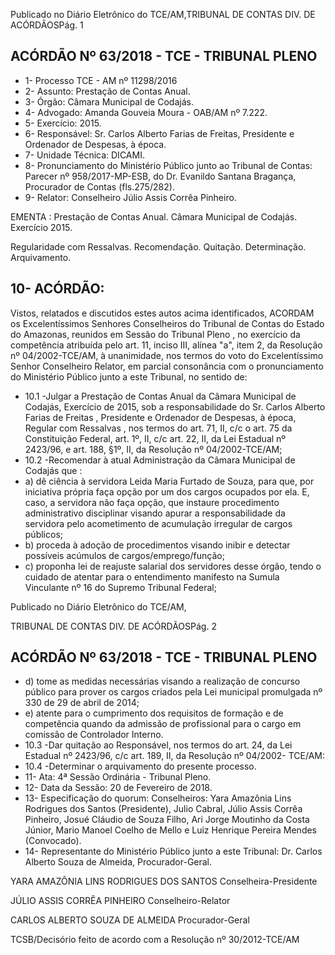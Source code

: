 Publicado  no  Diário Eletrônico do TCE/AM,TRIBUNAL DE CONTAS DIV. DE  ACÓRDÃOSPág. 1

## ACÓRDÃO Nº 63/2018 - TCE - TRIBUNAL PLENO

- 1- Processo TCE - AM nº 11298/2016
- 2- Assunto: Prestação de Contas Anual.
- 3- Órgão: Câmara Municipal de Codajás.
- 4- Advogado: Amanda Gouveia Moura - OAB/AM nº 7.222.
- 5- Exercício: 2015.
- 6- Responsável: Sr. Carlos  Alberto  Farias  de  Freitas,  Presidente  e  Ordenador  de Despesas, à época.
- 7- Unidade Técnica: DICAMI.
- 8- Pronunciamento  do Ministério  Público  junto  ao Tribunal  de Contas: Parecer  nº 958/2017-MP-ESB, do Dr. Evanildo Santana Bragança, Procurador de Contas (fls.275/282).
- 9- Relator: Conselheiro Júlio Assis Corrêa Pinheiro.

EMENTA : Prestação  de  Contas  Anual. Câmara Municipal de Codajás. Exercício 2015.

Regularidade com Ressalvas. Recomendação. Quitação. Determinação. Arquivamento.

## 10-  ACÓRDÃO:

Vistos, relatados e discutidos estes autos acima identificados, ACORDAM os Excelentíssimos Senhores Conselheiros do Tribunal de Contas do Estado do Amazonas, reunidos em Sessão do Tribunal Pleno , no exercício da competência atribuída pelo art. 11, inciso III, alínea "a", item 2, da Resolução nº 04/2002-TCE/AM, à unanimidade, nos termos do voto do Excelentíssimo Senhor Conselheiro Relator, em parcial consonância com o pronunciamento do Ministério Público junto a este Tribunal, no sentido de:

- 10.1 -Julgar a Prestação de Contas Anual da Câmara Municipal de Codajás, Exercício  de  2015,  sob  a  responsabilidade  do Sr.  Carlos  Alberto Farias  de  Freitas ,  Presidente  e  Ordenador  de  Despesas,  à  época, Regular  com  Ressalvas ,  nos  termos  do  art.  71,  II,  c/c  o  art.  75  da Constituição  Federal,  art.  1º,  II,  c/c  art.  22,  II,  da  Lei  Estadual  nº 2423/96, e art. 188, §1º, II, da Resolução nº 04/2002-TCE/AM;
- 10.2 -Recomendar à atual Administração da Câmara Municipal de Codajás que :
- a) dê ciência à servidora Leida Maria Furtado de Souza, para que, por iniciativa própria faça opção por um dos cargos ocupados por ela. E, caso,  a  servidora  não  faça  opção, que  instaure  procedimento administrativo disciplinar visando apurar a responsabilidade da servidora  pelo  acometimento  de  acumulação  irregular  de  cargos públicos;
- b) proceda  à  adoção  de  procedimentos  visando  inibir  e  detectar possíveis acúmulos de cargos/emprego/função;
- c)  proponha lei de reajuste salarial dos servidores desse órgão, tendo o  cuidado  de  atentar  para  o  entendimento  manifesto  na  Sumula Vinculante nº 16 do Supremo Tribunal Federal;

Publicado  no  Diário Eletrônico do TCE/AM,

TRIBUNAL DE CONTAS DIV. DE  ACÓRDÃOSPág. 2

## ACÓRDÃO Nº 63/2018 - TCE - TRIBUNAL PLENO

- d) tome  as  medidas  necessárias  visando  a  realização  de  concurso público para prover os cargos criados pela Lei municipal promulgada nº 330 de 29 de abril de 2014;
- e) atente para o cumprimento  dos  requisitos  de  formação  e  de competência quando da admissão de profissional para o cargo em comissão de Controlador Interno.
- 10.3 -Dar quitação ao Responsável, nos termos do art. 24, da Lei Estadual nº 2423/96, c/c art. 189, II, da Resolução nº 04/2002- TCE/AM:
- 10.4 -Determinar o arquivamento do presente processo.
- 11-  Ata: 4ª Sessão Ordinária - Tribunal Pleno.
- 12-  Data da Sessão: 20 de Fevereiro de 2018.
- 13-  Especificação  do  quorum: Conselheiros: Yara  Amazônia  Lins  Rodrigues  dos Santos  (Presidente),  Julio  Cabral,  Júlio  Assis  Corrêa  Pinheiro,  Josué  Cláudio  de Souza Filho, Ari Jorge  Moutinho da Costa Júnior,  Mario  Manoel Coelho de  Mello e Luiz Henrique Pereira Mendes (Convocado).
- 14-  Representante  do  Ministério  Público  junto  a  este Tribunal: Dr. Carlos  Alberto Souza de Almeida, Procurador-Geral.

YARA AMAZÔNIA LINS RODRIGUES DOS SANTOS Conselheira-Presidente

JÚLIO ASSIS CORRÊA PINHEIRO Conselheiro-Relator

CARLOS ALBERTO SOUZA DE ALMEIDA Procurador-Geral

TCSB/Decisório feito de acordo com a Resolução nº 30/2012-TCE/AM